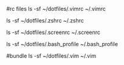 #rc files
ls -sf ~/dotfiles/.vimrc ~/.vimrc

ls -sf ~/dotfiles/.zshrc ~/.zshrc

ls -sf ~/dotfiles/.screenrc ~/.screenrc

ls -sf ~/dotfiles/.bash_profile ~/.bash_profile

#bundle
ls -sf ~/dotfiles/.vim ~/.vim

